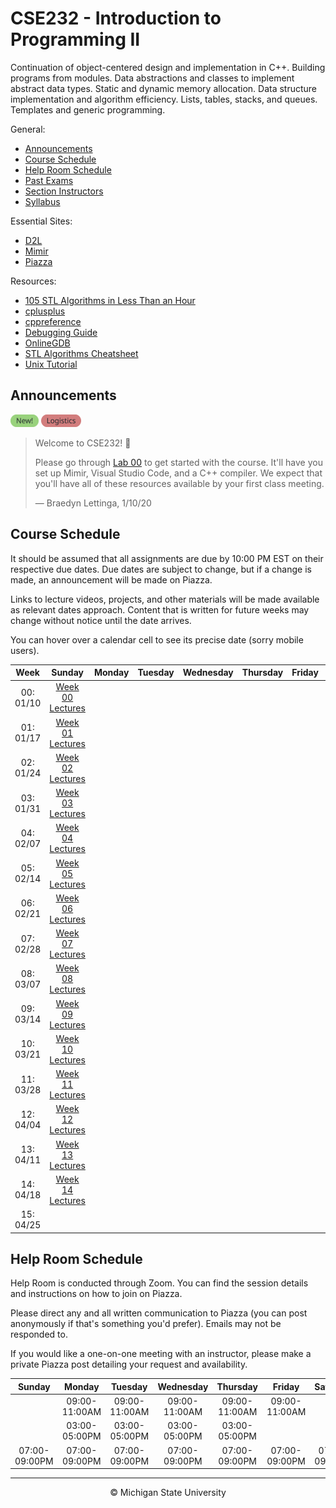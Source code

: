 # CSE232 - Introduction to Programming II

Continuation of object-centered design and implementation in C++. Building programs from modules. Data abstractions and classes to implement abstract data types. Static and dynamic memory allocation. Data structure implementation and algorithm efficiency. Lists, tables, stacks, and queues. Templates and generic programming.

General:
- [Announcements](#announcements)
- [Course Schedule](#course-schedule)
- [Help Room Schedule](#help-room-schedule)
- [Past Exams](https://cse.msu.edu/~cse232/Exam_Content/)
- [Section Instructors]()
- [Syllabus](SYLLABUS.md)

Essential Sites:
- [D2L](https://d2l.msu.edu/d2l/loginh/)
- [Mimir](https://class.mimir.io/)
- [Piazza]()

Resources:
- [105 STL Algorithms in Less Than an Hour](https://www.youtube.com/watch?v=2olsGf6JIkU)
- [cplusplus](https://cplusplus.com/reference/)
- [cppreference](https://en.cppreference.com/w/)
- [Debugging Guide](DEBUGGING_GUIDE.md)
- [OnlineGDB](https://www.onlinegdb.com/)
- [STL Algorithms Cheatsheet](https://medium.com/logicalbee/c-stl-algorithms-cheat-sheet-d92f986abe14)
- [Unix Tutorial](https://www.tutorialspoint.com/unix/index.htm)

## Announcements

<img src=".assets/images/new-tag.svg" height="20px"> <img src=".assets/images/logistics-tag.svg" height="20px">

<blockquote>
<p>Welcome to CSE232! 🎉</p>
<p>Please go through <a href="Labs/lab00.md">Lab 00</a> to get started with the course. It'll have you set up Mimir, Visual Studio Code, and a C++ compiler. We expect that you'll have all of these resources available by your first class meeting.</p>
<p>— Braedyn Lettinga, 1/10/20</p>
</blockquote>

## Course Schedule

It should be assumed that all assignments are due by 10:00 PM EST on their respective due dates. Due dates are subject to change, but if a change is made, an announcement will be made on Piazza.

Links to lecture videos, projects, and other materials will be made available as relevant dates approach. Content that is written for future weeks may change without notice until the date arrives.

You can hover over a calendar cell to see its precise date (sorry mobile users).

<div align="center">
<table>
<thead>
<tr>
<th align="center">Week</th>
<th align="center">Sunday</th>
<th align="center">Monday</th>
<th align="center">Tuesday</th>
<th align="center">Wednesday</th>
<th align="center">Thursday</th>
<th align="center">Friday</th>
<th align="center">Saturday</th>
</tr>
</thead>
<tbody>
<tr>
<td align="center">00: 01/10</td>
<td align="center" title="Sunday, January 10th 2021 (01/10/2021)"><a href="https://github.com/braedynl/CSE232/tree/main/Lectures/Week%2000">Week 00 Lectures</a></td>
<td align="center" title="Monday, January 11th 2021 (01/11/2021)"></td>
<td align="center" title="Tuesday, January 12th 2021 (01/12/2021)"></td>
<td align="center" title="Wednesday, January 13th 2021 (01/13/2021)"></td>
<td align="center" title="Thursday, January 14th 2021 (01/14/2021)"></td>
<td align="center" title="Friday, January 15th 2021 (01/15/2021)"></td>
<td align="center" title="Saturday, January 16th 2021 (01/16/2021)"></td>
</tr>
<tr>
<td align="center">01: 01/17</td>
<td align="center" title="Sunday, January 17th 2021 (01/17/2021)"><a href="https://github.com/braedynl/CSE232/tree/main/Lectures/Week%2001">Week 01 Lectures</a></td>
<td align="center" title="Monday, January 18th 2021 (01/18/2021)"></td>
<td align="center" title="Tuesday, January 19th 2021 (01/19/2021)"></td>
<td align="center" title="Wednesday, January 20th 2021 (01/20/2021)"></td>
<td align="center" title="Thursday, January 21st 2021 (01/21/2021)"></td>
<td align="center" title="Friday, January 22nd 2021 (01/22/2021)"></td>
<td align="center" title="Saturday, January 23rd 2021 (01/23/2021)"></td>
</tr>
<tr>
<td align="center">02: 01/24</td>
<td align="center" title="Sunday, January 24th 2021 (01/24/2021)"><a href="https://github.com/braedynl/CSE232/tree/main/Lectures/Week%2002">Week 02 Lectures</a></td>
<td align="center" title="Monday, January 25th 2021 (01/25/2021)"></td>
<td align="center" title="Tuesday, January 26th 2021 (01/26/2021)"></td>
<td align="center" title="Wednesday, January 27th 2021 (01/27/2021)"></td>
<td align="center" title="Thursday, January 28th 2021 (01/28/2021)"></td>
<td align="center" title="Friday, January 29th 2021 (01/29/2021)"></td>
<td align="center" title="Saturday, January 30th 2021 (01/30/2021)"></td>
</tr>
<tr>
<td align="center">03: 01/31</td>
<td align="center" title="Sunday, January 31st 2021 (01/31/2021)"><a href="https://github.com/braedynl/CSE232/tree/main/Lectures/Week%2003">Week 03 Lectures</a></td>
<td align="center" title="Monday, February 1st 2021 (02/01/2021)"></td>
<td align="center" title="Tuesday, February 2nd 2021 (02/02/2021)"></td>
<td align="center" title="Wednesday, February 3rd 2021 (02/03/2021)"></td>
<td align="center" title="Thursday, February 4th 2021 (02/04/2021)"></td>
<td align="center" title="Friday, February 5th 2021 (02/05/2021)"></td>
<td align="center" title="Saturday, February 6th 2021 (02/06/2021)"></td>
</tr>
<tr>
<td align="center">04: 02/07</td>
<td align="center" title="Sunday, February 7th 2021 (02/07/2021)"><a href="https://github.com/braedynl/CSE232/tree/main/Lectures/Week%2004">Week 04 Lectures</a></td>
<td align="center" title="Monday, February 8th 2021 (02/08/2021)"></td>
<td align="center" title="Tuesday, February 9th 2021 (02/09/2021)"></td>
<td align="center" title="Wednesday, February 10th 2021 (02/10/2021)"></td>
<td align="center" title="Thursday, February 11th 2021 (02/11/2021)"></td>
<td align="center" title="Friday, February 12th 2021 (02/12/2021)"></td>
<td align="center" title="Saturday, February 13th 2021 (02/13/2021)"></td>
</tr>
<tr>
<td align="center">05: 02/14</td>
<td align="center" title="Sunday, February 14th 2021 (02/14/2021)"><a href="https://github.com/braedynl/CSE232/tree/main/Lectures/Week%2005">Week 05 Lectures</a></td>
<td align="center" title="Monday, February 15th 2021 (02/15/2021)"></td>
<td align="center" title="Tuesday, February 16th 2021 (02/16/2021)"></td>
<td align="center" title="Wednesday, February 17th 2021 (02/17/2021)"></td>
<td align="center" title="Thursday, February 18th 2021 (02/18/2021)"></td>
<td align="center" title="Friday, February 19th 2021 (02/19/2021)"></td>
<td align="center" title="Saturday, February 20th 2021 (02/20/2021)"></td>
</tr>
<tr>
<td align="center">06: 02/21</td>
<td align="center" title="Sunday, February 21st 2021 (02/21/2021)"><a href="https://github.com/braedynl/CSE232/tree/main/Lectures/Week%2006">Week 06 Lectures</a></td>
<td align="center" title="Monday, February 22nd 2021 (02/22/2021)"></td>
<td align="center" title="Tuesday, February 23rd 2021 (02/23/2021)"></td>
<td align="center" title="Wednesday, February 24th 2021 (02/24/2021)"></td>
<td align="center" title="Thursday, February 25th 2021 (02/25/2021)"></td>
<td align="center" title="Friday, February 26th 2021 (02/26/2021)"></td>
<td align="center" title="Saturday, February 27th 2021 (02/27/2021)"></td>
</tr>
<tr>
<td align="center">07: 02/28</td>
<td align="center" title="Sunday, February 28th 2021 (02/28/2021)"><a href="https://github.com/braedynl/CSE232/tree/main/Lectures/Week%2007">Week 07 Lectures</a></td>
<td align="center" title="Monday, March 1st 2021 (03/01/2021)"></td>
<td align="center" title="Tuesday, March 2nd 2021 (03/02/2021)"></td>
<td align="center" title="Wednesday, March 3rd 2021 (03/03/2021)"></td>
<td align="center" title="Thursday, March 4th 2021 (03/04/2021)"></td>
<td align="center" title="Friday, March 5th 2021 (03/05/2021)"></td>
<td align="center" title="Saturday, March 6th 2021 (03/06/2021)"></td>
</tr>
<tr>
<td align="center">08: 03/07</td>
<td align="center" title="Sunday, March 7th 2021 (03/07/2021)"><a href="https://github.com/braedynl/CSE232/tree/main/Lectures/Week%2008">Week 08 Lectures</a></td>
<td align="center" title="Monday, March 8th 2021 (03/08/2021)"></td>
<td align="center" title="Tuesday, March 9th 2021 (03/09/2021)"></td>
<td align="center" title="Wednesday, March 10th 2021 (03/10/2021)"></td>
<td align="center" title="Thursday, March 11th 2021 (03/11/2021)"></td>
<td align="center" title="Friday, March 12th 2021 (03/12/2021)"></td>
<td align="center" title="Saturday, March 13th 2021 (03/13/2021)"></td>
</tr>
<tr>
<td align="center">09: 03/14</td>
<td align="center" title="Sunday, March 14th 2021 (03/14/2021)"><a href="https://github.com/braedynl/CSE232/tree/main/Lectures/Week%2009">Week 09 Lectures</a></td>
<td align="center" title="Monday, March 15th 2021 (03/15/2021)"></td>
<td align="center" title="Tuesday, March 16th 2021 (03/16/2021)"></td>
<td align="center" title="Wednesday, March 17th 2021 (03/17/2021)"></td>
<td align="center" title="Thursday, March 18th 2021 (03/18/2021)"></td>
<td align="center" title="Friday, March 19th 2021 (03/19/2021)"></td>
<td align="center" title="Saturday, March 20th 2021 (03/20/2021)"></td>
</tr>
<tr>
<td align="center">10: 03/21</td>
<td align="center" title="Sunday, March 21st 2021 (03/21/2021)"><a href="https://github.com/braedynl/CSE232/tree/main/Lectures/Week%2010">Week 10 Lectures</a></td>
<td align="center" title="Monday, March 22nd 2021 (03/22/2021)"></td>
<td align="center" title="Tuesday, March 23rd 2021 (03/23/2021)"></td>
<td align="center" title="Wednesday, March 24th 2021 (03/24/2021)"></td>
<td align="center" title="Thursday, March 25th 2021 (03/25/2021)"></td>
<td align="center" title="Friday, March 26th 2021 (03/26/2021)"></td>
<td align="center" title="Saturday, March 27th 2021 (03/27/2021)"></td>
</tr>
<tr>
<td align="center">11: 03/28</td>
<td align="center" title="Sunday, March 28th 2021 (03/28/2021)"><a href="https://github.com/braedynl/CSE232/tree/main/Lectures/Week%2011">Week 11 Lectures</a></td>
<td align="center" title="Monday, March 29th 2021 (03/29/2021)"></td>
<td align="center" title="Tuesday, March 30th 2021 (03/30/2021)"></td>
<td align="center" title="Wednesday, March 31st 2021 (03/31/2021)"></td>
<td align="center" title="Thursday, April 1st 2021 (04/01/2021)"></td>
<td align="center" title="Friday, April 2nd 2021 (04/02/2021)"></td>
<td align="center" title="Saturday, April 3rd 2021 (04/03/2021)"></td>
</tr>
<tr>
<td align="center">12: 04/04</td>
<td align="center" title="Sunday, April 4th 2021 (04/04/2021)"><a href="https://github.com/braedynl/CSE232/tree/main/Lectures/Week%2012">Week 12 Lectures</a></td>
<td align="center" title="Monday, April 5th 2021 (04/05/2021)"></td>
<td align="center" title="Tuesday, April 6th 2021 (04/06/2021)"></td>
<td align="center" title="Wednesday, April 7th 2021 (04/07/2021)"></td>
<td align="center" title="Thursday, April 8th 2021 (04/08/2021)"></td>
<td align="center" title="Friday, April 9th 2021 (04/09/2021)"></td>
<td align="center" title="Saturday, April 10th 2021 (04/10/2021)"></td>
</tr>
<tr>
<td align="center">13: 04/11</td>
<td align="center" title="Sunday, April 11th 2021 (04/11/2021)"><a href="https://github.com/braedynl/CSE232/tree/main/Lectures/Week%2013">Week 13 Lectures</a></td>
<td align="center" title="Monday, April 12th 2021 (04/12/2021)"></td>
<td align="center" title="Tuesday, April 13th 2021 (04/13/2021)"></td>
<td align="center" title="Wednesday, April 14th 2021 (04/14/2021)"></td>
<td align="center" title="Thursday, April 15th 2021 (04/15/2021)"></td>
<td align="center" title="Friday, April 16th 2021 (04/16/2021)"></td>
<td align="center" title="Saturday, April 17th 2021 (04/17/2021)"></td>
</tr>
<tr>
<td align="center">14: 04/18</td>
<td align="center" title="Sunday, April 18th 2021 (04/18/2021)"><a href="https://github.com/braedynl/CSE232/tree/main/Lectures/Week%2014">Week 14 Lectures</a></td>
<td align="center" title="Monday, April 19th 2021 (04/19/2021)"></td>
<td align="center" title="Tuesday, April 20th 2021 (04/20/2021)"></td>
<td align="center" title="Wednesday, April 21st 2021 (04/21/2021)"></td>
<td align="center" title="Thursday, April 22nd 2021 (04/22/2021)"></td>
<td align="center" title="Friday, April 23rd 2021 (04/23/2021)"></td>
<td align="center" title="Saturday, April 24th 2021 (04/24/2021)"></td>
</tr>
<tr>
<td align="center">15: 04/25</td>
<td align="center" title="Sunday, April 25th 2021 (04/25/2021)"></td>
<td align="center" title="Monday, April 26th 2021 (04/26/2021)"></td>
<td align="center" title="Tuesday, April 27th 2021 (04/27/2021)"></td>
<td align="center" title="Wednesday, April 28th 2021 (04/28/2021)"></td>
<td align="center" title="Thursday, April 29th 2021 (04/29/2021)"></td>
<td align="center" title="Friday, April 30th 2021 (04/30/2021)"></td>
<td align="center" title="Saturday, May 1st 2021 (05/01/2021)"></td>
</tr>
</tbody>
</table>
</div>


## Help Room Schedule

Help Room is conducted through Zoom. You can find the session details and instructions on how to join on Piazza.

Please direct any and all written communication to Piazza (you can post anonymously if that's something you'd prefer). Emails may not be responded to.

If you would like a one-on-one meeting with an instructor, please make a private Piazza post detailing your request and availability.

| Sunday | Monday | Tuesday | Wednesday | Thursday | Friday | Saturday |
| :---:  | :---:  | :---:   | :---:     | :---:    | :---:  | :---:    |
||09:00-11:00AM|09:00-11:00AM|09:00-11:00AM|09:00-11:00AM|09:00-11:00AM|
||03:00-05:00PM|03:00-05:00PM|03:00-05:00PM|03:00-05:00PM|||
|07:00-09:00PM|07:00-09:00PM|07:00-09:00PM|07:00-09:00PM|07:00-09:00PM|07:00-09:00PM|07:00-09:00PM|

___

<div align="center">
    <p>© Michigan State University</p>
</div>

